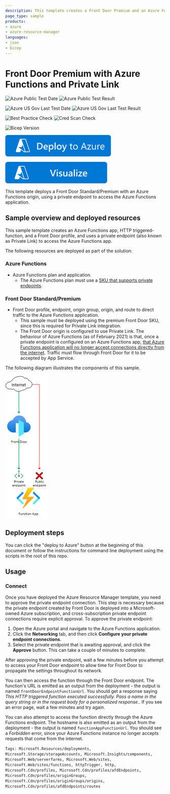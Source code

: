 ```yaml
---
description: This template creates a Front Door Premium and an Azure Functions app, and uses a private endpoint for Front Door to send traffic to the function app.
page_type: sample
products:
- azure
- azure-resource-manager
languages:
- json
- bicep
---
```

# Front Door Premium with Azure Functions and Private Link

![Azure Public Test Date](https://azurequickstartsservice.blob.core.windows.net/badges/quickstarts/microsoft.cdn/front-door-premium-function-private-link/PublicLastTestDate.svg)
![Azure Public Test Result](https://azurequickstartsservice.blob.core.windows.net/badges/quickstarts/microsoft.cdn/front-door-premium-function-private-link/PublicDeployment.svg)

![Azure US Gov Last Test Date](https://azurequickstartsservice.blob.core.windows.net/badges/quickstarts/microsoft.cdn/front-door-premium-function-private-link/FairfaxLastTestDate.svg)
![Azure US Gov Last Test Result](https://azurequickstartsservice.blob.core.windows.net/badges/quickstarts/microsoft.cdn/front-door-premium-function-private-link/FairfaxDeployment.svg)

![Best Practice Check](https://azurequickstartsservice.blob.core.windows.net/badges/quickstarts/microsoft.cdn/front-door-premium-function-private-link/BestPracticeResult.svg)
![Cred Scan Check](https://azurequickstartsservice.blob.core.windows.net/badges/quickstarts/microsoft.cdn/front-door-premium-function-private-link/CredScanResult.svg)

![Bicep Version](https://azurequickstartsservice.blob.core.windows.net/badges/quickstarts/microsoft.cdn/front-door-premium-function-private-link/BicepVersion.svg)

[![Deploy To Azure](https://raw.githubusercontent.com/Azure/azure-quickstart-templates/master/1-CONTRIBUTION-GUIDE/images/deploytoazure.svg?sanitize=true)](https://portal.azure.com/#create/Microsoft.Template/uri/https%3A%2F%2Fraw.githubusercontent.com%2FAzure%2Fazure-quickstart-templates%2Fmaster%2Fquickstarts%2Fmicrosoft.cdn%2Ffront-door-premium-function-private-link%2Fazuredeploy.json)

[![Visualize](https://raw.githubusercontent.com/Azure/azure-quickstart-templates/master/1-CONTRIBUTION-GUIDE/images/visualizebutton.svg?sanitize=true)](http://armviz.io/#/?load=https%3A%2F%2Fraw.githubusercontent.com%2FAzure%2Fazure-quickstart-templates%2Fmaster%2Fquickstarts%2Fmicrosoft.cdn%2Ffront-door-premium-function-private-link%2Fazuredeploy.json)

This template deploys a Front Door Standard/Premium with an Azure Functions origin, using a private endpoint to access the Azure Functions application.

## Sample overview and deployed resources

This sample template creates an Azure Functions app, HTTP triggered-function, and a Front Door profile, and uses a private endpoint (also known as Private Link) to access the Azure Functions app.

The following resources are deployed as part of the solution:

### Azure Functions
- Azure Functions plan and application.
  - The Azure Functions plan must use a [SKU that supports private endpoints](https://docs.microsoft.com/azure/-function-/networking/private-endpoint).

### Front Door Standard/Premium
- Front Door profile, endpoint, origin group, origin, and route to direct traffic to the Azure Functions application.
  - This sample must be deployed using the premium Front Door SKU, since this is required for Private Link integration.
  - The Front Door origin is configured to use Private Link. The behaviour of Azure Functions (as of February 2021) is that, once a private endpoint is configured on an Azure Functions app, [that Azure Functions application will no longer accept connections directly from the internet](https://docs.microsoft.com/azure/app-service/networking/private-endpoint). Traffic must flow through Front Door for it to be accepted by App Service.

The following diagram illustrates the components of this sample.

![Architecture diagram showing traffic inspected by Azure Functions access restrictions.](images/diagram.png)

## Deployment steps

You can click the "deploy to Azure" button at the beginning of this document or follow the instructions for command line deployment using the scripts in the root of this repo.

## Usage

### Connect

Once you have deployed the Azure Resource Manager template, you need to approve the private endpoint connection. This step is necessary because the private endpoint created by Front Door is deployed into a Microsoft-owned Azure subscription, and cross-subscription private endpoint connections require explicit approval. To approve the private endpoint:
1. Open the Azure portal and navigate to the Azure Functions application.
2. Click the **Networking** tab, and then click **Configure your private endpoint connections**.
3. Select the private endpoint that is awaiting approval, and click the **Approve** button. This can take a couple of minutes to complete.

After approving the private endpoint, wait a few minutes before you attempt to access your Front Door endpoint to allow time for Front Door to propagate the settings throughout its network.

You can then access the function through the Front Door endpoint. The function's URL is emitted as an output from the deployment - the output is named `frontDoorEndpointFunctionUrl`. You should get a response saying _This HTTP triggered function executed successfully. Pass a name in the query string or in the request body for a personalized response._. If you see an error page, wait a few minutes and try again.

You can also attempt to access the function directly through the Azure Functions endpoint. The hostname is also emitted as an output from the deployment - the output is named `functionAppFunctionUrl`. You should see a _Forbidden_ error, since your Azure Functions instance no longer accepts requests that come from the internet.

`Tags: Microsoft.Resources/deployments, Microsoft.Storage/storageAccounts, Microsoft.Insights/components, Microsoft.Web/serverfarms, Microsoft.Web/sites, Microsoft.Web/sites/functions, httpTrigger, http, Microsoft.Cdn/profiles, Microsoft.Cdn/profiles/afdEndpoints, Microsoft.Cdn/profiles/originGroups, Microsoft.Cdn/profiles/originGroups/origins, Microsoft.Cdn/profiles/afdEndpoints/routes`
